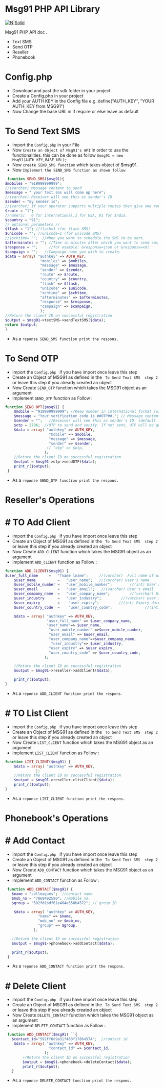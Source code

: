 # Msg91 PHP API Library

[![N|Solid](http://images.jdmagicbox.com/indore/t9/0731px731.x731.130801124923.p7t9/catalogue/msg-91-indore-irrtl.jpg)](https://nodesource.com/products/nsolid)

Msg91 PHP API doc .

  - Text SMS
  - Send OTP
  - Reseller
  - Phonebook
 
# Config.php
- Download and past the sdk folder in your project 
- Create a Config.php in your project
- Add your AUTH KEY in the Config file 
 e.g. define("AUTH_KEY", "YOUR AUTH_KEY from MSG91")
- Now Change the base URL in if require or else leave as default

# To Send Text SMS

  - Import the ``Config.php`` in your File  
  - Now ``Create an Object of Msg91's API`` in order to use the functionalities. this can be done as follow
  ``$msg91 = new Msg91(AUTH_KEY,BASE_URL);``
- Now ``create SEND_SMS function`` which takes object of $msg91.
- Now ``Implement the SEND_SMS function as shown follow``
```php
 function SEND_SMS($msg91){
$mobiles = "919999999999";
//(varchar)	Message content to send
$message = " your text sms will come up here";
//(varchar)	Receiver will see this as sender's ID.
$sender = "my sender id";
//(varchar)	If your operator supports multiple routes then give one route name. Eg: route=1 for promotional, route=4 for transactional SMS.
$route = "1";
//numeric	0 for international,1 for USA, 91 for India.
$country = "91";
// optional parameters //
$flash = "1"; //flash=1 (for flash SMS)
$unicode = ""; //unicode=1 (for unicode SMS)
//$schtime= "";  //When you want to schedule the SMS to be sent.
$afterminutes = ""; //Time in minutes after which you want to send sms.
$response = "";     //for example: &response=json or &response=xml
$campaign = "";   //Campaign name you wish to create.
$data = array( "authkey" => AUTH_KEY,
                "mobiles" => $mobiles,
                "message" => $message,
                "sender" => $sender,
                "route" => $route,
                "country" => $country,
                "flash" => $flash,
                "unicode" => $unicode,
                "schtime" => $schtime,
                "afterminutes" => $afterminutes,
                "response" => $response,
                "campaign" => $campaign,
                );
//Return the client ID on successful registration
$output = $msg91->textSMS->sendTextSMS($data);
return $output;
} 
```

- As a ``reponse SEND_SMS function print the respons.``

# To Send  OTP
- Import the ``Config.php `` if you have import once leave this step
- Create an Object of MSG91 as defined in the `` To Send Text SMS  step 2`` or leave this step if you already created an object 
- Now Create `` SEND_OTP `` function which takes the MSG91 object as an argument
- Implement ``SEND_OTP`` function as Follow :

```php
function SEND_OPT($msg91) {
	$mobile = "919999999999"; //Keep number in international format (with country code)
	$message = "Your verification code is ##OTP##."; // Message content to send. (default : Your verification code is ##OTP##.)
	$sender = "";   //Receiver will see this as sender's ID. (default : OTPSMS)
	$otp = 2786;  //OTP to send and verify. If not sent, OTP will be generated.
	$data = array( "authkey" => AUTH_KEY,
		            "mobile" => $mobile,
		            "message" => $message,
		            "sender" => $sender,
		           // "otp" => $otp,
	              );
	//Return the client ID on successful registration
	$output = $msg91->otp->sendOTP($data);
	print_r($output);
 }

```

- As a ``reponse SEND_OTP function print the respons.``

# Reseller's Operations
# # TO Add Client
- Import the ``Config.php `` if you have import once leave this step
- Create an Object of MSG91 as defined in the `` To Send Text SMS  step 2`` or leave this step if you already created an object 
- Now Create `` ADD_CLIENT `` function which takes the MSG91 object as an argument
- Implement ``ADD_CLIENT`` function as Follow :


```php
function ADD_CLIENT($msg91) {
$user_full_name     =   "fname lname";     //(varchar)	Full name of user
	$user_name          =   "user_name";   //(varchar) User's name
	$user_mobile_number =   "user_mobile_number";        //(int) User's mobile
	$user_email         =   "user_email";   //(varchar) User's email
	$user_company_name  =   "user_company_name";         //(varchar) User's company name
	$user_industry      =   "user_industry";         //(varchar) User's industry
	$user_expiry        =    "user_expiry";         //(int) Expiry date of user's account
	$user_country_code  =    "user_country_code";               //(int) User country code

	$data = array( "authkey" => AUTH_KEY,
	               "user_full_name" => $user_company_name,  
	               "user_name"=> $user_name,           
	                "user_mobile_number" =>$user_mobile_number,
	                "user_email" => $user_email,       
	                "user_company_name"=>$user_company_name,  
	                 "user_industry"=> $user_industry,    
	                "user_expiry" => $user_expiry,      
	                "user_country_code" => $user_country_code,
	              );

	//Return the client ID on successful registration
	$output = $msg91->reseller->addClient($data);

	print_r($output);
}

```

- As a ``reponse ADD_CLIENT function print the respons.``


# # TO List Client
- Import the ``Config.php `` if you have import once leave this step
- Create an Object of MSG91 as defined in the `` To Send Text SMS  step 2`` or leave this step if you already created an object 
- Now Create `` LIST_CLIENT `` function which takes the MSG91 object as an argument
- Implement ``LIST_CLIENT`` function as Follow :


```php
function LIST_CLIENT($msg91) {
	$data = array( "authkey" => AUTH_KEY,
              );
	//Return the client ID on successful registration
	$output = $msg91->reseller->listClient($data);
	print_r($output);
} 
```

- As a ``reponse LIST_CLIENT function print the respons.``

# Phonebook's Operations

# # Add Contact
- Import the ``Config.php `` if you have import once leave this step
- Create an Object of MSG91 as defined in the `` To Send Text SMS  step 2`` or leave this step if you already created an object 
- Now Create `` ADD_CONTACT `` function which takes the MSG91 object as an argument
- Implement ``ADD_CONTACT`` function as Follow :
 ```php
  function ADD_CONTACT($msg91) {
    $name = "colleagues";  //contact name
    $mob_no = "7869492590"; //mobile no.
    $group = "592fd1bdf61e464a558b4572"; // group ID
 
     $data = array( "authkey" => AUTH_KEY,
	            "name" => $name,
	            "mob_no" => $mob_no,
	            "group" => $group,
              );

	//Return the client ID on successful registration
	$output = $msg91->phonebook->addContact($data);

	print_r($output);
  }
  ```
  
- As a ``reponse ADD_CONTACT function print the respons.``

# # Delete Client
- Import the ``Config.php `` if you have import once leave this step
- Create an Object of MSG91 as defined in the `` To Send Text SMS  step 2`` or leave this step if you already created an object 
- Now Create `` DELETE_CONTACT `` function which takes the MSG91 object as an argument
- Implement ``DELETE_CONTACT`` function as Follow :
```php
 function ADD_CONTACT($msg91) ``{
   $contact_id="592ff6d9a31f463f178b4574";  //contact id
	$data = array( "authkey" => AUTH_KEY,
		            "contact_id" => $contact_id,
		          );
		//Return the client ID on successful registration
		$output = $msg91->phonebook->deleteContact($data);
		print_r($output); 
   } 
   ```

  
- As a ``reponse DELETE_CONTACT function print the respons.``

